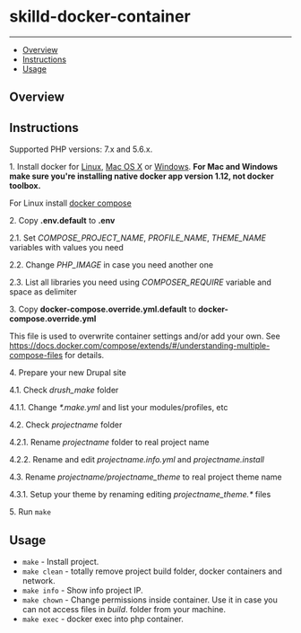 # skilld-docker-container

---

* [Overview](#overview)
* [Instructions](#instructions)
* [Usage](#usage)

## Overview


## Instructions

Supported PHP versions: 7.x and 5.6.x.

1\. Install docker for <a href="https://docs.docker.com/engine/installation/" target="_blank">Linux</a>, <a href="https://docs.docker.com/engine/installation/mac" target="_blank">Mac OS X</a> or <a href="https://docs.docker.com/engine/installation/windows" target="_blank">Windows</a>. __For Mac and Windows make sure you're installing native docker app version 1.12, not docker toolbox.__

For Linux install <a href="https://docs.docker.com/compose/install/" target="_blank">docker compose</a>

2\. Copy __\.env\.default__ to __\.env__

  2\.1\. Set _COMPOSE_PROJECT_NAME_, _PROFILE_NAME_, _THEME_NAME_ variables with values you need
  
  2\.2\. Change _PHP_IMAGE_ in case you need another one
  
  2\.3. List all libraries you need using _COMPOSER_REQUIRE_ variable and space as delimiter
  
3\. Copy __docker-compose\.override\.yml\.default__ to __docker-compose\.override\.yml__
  
  This file is used to overwrite container settings and/or add your own. See https://docs.docker.com/compose/extends/#/understanding-multiple-compose-files for details.
  
4\. Prepare your new Drupal site

  4\.1\. Check _drush_make_ folder
  
  4\.1\.1\. Change _*.make.yml_ and list your modules/profiles, etc
  
  4\.2\. Check _projectname_ folder
  
  4\.2\.1\. Rename _projectname_ folder to real project name
  
  4\.2\.2\. Rename and edit _projectname.info.yml_ and _projectname.install_
   
  4\.3\. Rename _projectname/projectname_theme_ to real project theme name
  
  4\.3\.1\. Setup your theme by renaming editing _projectname_theme.*_ files
  
5\. Run `make`

## Usage

* `make` - Install project.
* `make clean` - totally remove project build folder, docker containers and network.
* `make info` - Show info project IP.
* `make chown` - Change permissions inside container. Use it in case you can not access files in _build_. folder from your machine.
* `make exec` - docker exec into php container.
